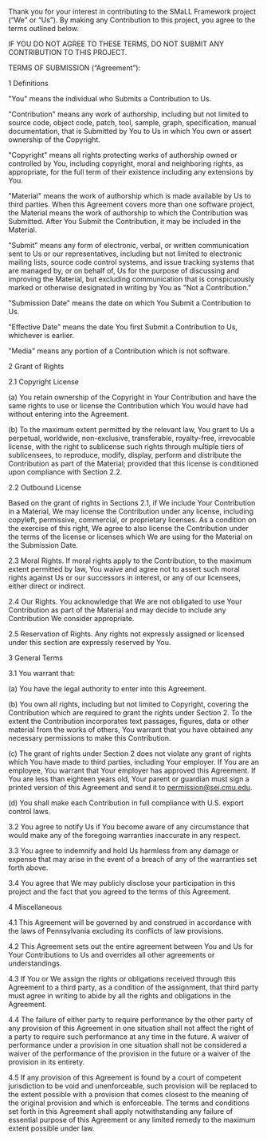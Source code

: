 Thank you for your interest in contributing to the SMaLL Framework project (“We” or “Us”). By making any Contribution to this project, you agree to the terms outlined below.

IF YOU DO NOT AGREE TO THESE TERMS, DO NOT SUBMIT ANY CONTRIBUTION TO THIS PROJECT.

TERMS OF SUBMISSION (“Agreement”):

1 Definitions

"You" means the individual who Submits a Contribution to Us.

"Contribution" means any work of authorship, including but not limited to source code, object code, patch, tool, sample, graph, specification, manual documentation, that is Submitted by You to Us in which You own or assert ownership of the Copyright.

"Copyright" means all rights protecting works of authorship owned or controlled by You, including copyright, moral and neighboring rights, as appropriate, for the full term of their existence including any extensions by You.

"Material" means the work of authorship which is made available by Us to third parties. When this Agreement covers more than one software project, the Material means the work of authorship to which the Contribution was Submitted. After You Submit the Contribution, it may be included in the Material.

"Submit" means any form of electronic, verbal, or written communication sent to Us or our representatives, including but not limited to electronic mailing lists, source code control systems, and issue tracking systems that are managed by, or on behalf of, Us for the purpose of discussing and improving the Material, but excluding communication that is conspicuously marked or otherwise designated in writing by You as "Not a Contribution."

"Submission Date" means the date on which You Submit a Contribution to Us.

"Effective Date" means the date You first Submit a Contribution to Us, whichever is earlier.

"Media" means any portion of a Contribution which is not software.

2 Grant of Rights

2.1 Copyright License

(a) You retain ownership of the Copyright in Your Contribution and have the same rights to use or license the Contribution which You would have had without entering into the Agreement.

(b) To the maximum extent permitted by the relevant law, You grant to Us a perpetual, worldwide, non-exclusive, transferable, royalty-free, irrevocable license, with the right to sublicense such rights through multiple tiers of sublicensees, to reproduce, modify, display, perform and distribute the Contribution as part of the Material; provided that this license is conditioned upon compliance with Section 2.2.

2.2 Outbound License

Based on the grant of rights in Sections 2.1, if We include Your Contribution in a Material, We may license the Contribution under any license, including copyleft, permissive, commercial, or proprietary licenses. As a condition on the exercise of this right, We agree to also license the Contribution under the terms of the license or licenses which We are using for the Material on the Submission Date.

2.3 Moral Rights. If moral rights apply to the Contribution, to the maximum extent permitted by law, You waive and agree not to assert such moral rights against Us or our successors in interest, or any of our licensees, either direct or indirect.

2.4 Our Rights. You acknowledge that We are not obligated to use Your Contribution as part of the Material and may decide to include any Contribution We consider appropriate.

2.5 Reservation of Rights. Any rights not expressly assigned or licensed under this section are expressly reserved by You.

3 General Terms

3.1 You warrant that:

(a) You have the legal authority to enter into this Agreement.

(b) You own all rights, including but not limited to Copyright, covering the Contribution which are required to grant the rights under Section 2. To the extent the Contribution incorporates text passages, figures, data or other material from the works of others, You warrant that you have obtained any necessary permissions to make this Contribution.

(c) The grant of rights under Section 2 does not violate any grant of rights which You have made to third parties, including Your employer. If You are an employee, You warrant that Your employer has approved this Agreement. If You are less than eighteen years old, Your parent or guardian must sign a printed version of this Agreement and send it to permission@sei.cmu.edu.

(d) You shall make each Contribution in full compliance with U.S. export control laws.

3.2 You agree to notify Us if You become aware of any circumstance that would make any of the foregoing warranties inaccurate in any respect.

3.3 You agree to indemnify and hold Us harmless from any damage or expense that may arise in the event of a breach of any of the warranties set forth above.

3.4 You agree that We may publicly disclose your participation in this project and the fact that you agreed to the terms of this Agreement.

4 Miscellaneous

4.1 This Agreement will be governed by and construed in accordance with the laws of Pennsylvania excluding its conflicts of law provisions.

4.2 This Agreement sets out the entire agreement between You and Us for Your Contributions to Us and overrides all other agreements or understandings.

4.3 If You or We assign the rights or obligations received through this Agreement to a third party, as a condition of the assignment, that third party must agree in writing to abide by all the rights and obligations in the Agreement.

4.4 The failure of either party to require performance by the other party of any provision of this Agreement in one situation shall not affect the right of a party to require such performance at any time in the future. A waiver of performance under a provision in one situation shall not be considered a waiver of the performance of the provision in the future or a waiver of the provision in its entirety.

4.5 If any provision of this Agreement is found by a court of competent jurisdiction to be void and unenforceable, such provision will be replaced to the extent possible with a provision that comes closest to the meaning of the original provision and which is enforceable. The terms and conditions set forth in this Agreement shall apply notwithstanding any failure of essential purpose of this Agreement or any limited remedy to the maximum extent possible under law.
